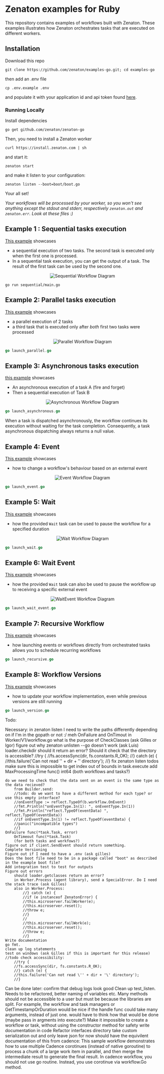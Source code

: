 # Zenaton examples for Ruby
This repository contains examples of workflows built with Zenaton. These examples illustrates how Zenaton orchestrates tasks that are executed on different workers.

## Installation
Download this repo
```
git clone https://github.com/zenaton/examples-go.git; cd examples-go
```
then add an .env file
```
cp .env.example .env
```
and populate it with your application id and api token found [here](https://zenaton.com/app/api).

### Running Locally
Install dependencies
```
go get github.com/zenaton/zenaton-go
```
Then, you need to install a Zenaton worker
```
curl https://install.zenaton.com | sh
```
and start it:
```
zenaton start
```
and make it listen to your configuration:
```
zenaton listen --boot=boot/boot.go
```
Your all set!


*Your workflows will be processed by your worker, so you won't see anything except the stdout and stderr, respectively `zenaton.out` and `zenaton.err`. Look at these files :)*

## Example 1 : Sequential tasks execution
[This example](https://github.com/zenaton/examples-go/tree/master/workflows/sequential.go) showcases
- a sequential execution of two tasks. The second task is executed only when the first one is processed.
- In a sequential task execution, you can get the output of a task. The result of the first task can be used by the second one.

<p align="center">
    <img src="support/sequential_workflow.png" alt="Sequential Workflow Diagram" />
</p>

```
go run sequential/main.go
```

## Example 2: Parallel tasks execution
[This example](https://github.com/zenaton/examples-go/tree/master/workflows/parallel.go) showcases
- a parallel execution of 2 tasks
- a third task that is executed only after *both* first two tasks were processed

<p align="center">
    <img src="support/parallel_workflow.png" alt="Parallel Workflow Diagram" />
</p>

```go
go launch_parallel.go
```

## Example 3: Asynchronous tasks execution
[this example](https://github.com/zenaton/examples-go/tree/master/workflows/asynchronous.go) showcases
- An asynchronous execution of a task A (fire and forget)
- Then a sequential execution of Task B

<p align="center">
    <img src="support/asynchronous_workflow.png" alt="Asynchronous Workflow Diagram" />
</p>

```go
go launch_asynchronous.go
```

When a task is dispatched asynchronously, the workflow continues its execution without waiting for the task completion. Consequently, a task asynchronous dispatching always returns a null value.

## Example 4: Event
[This example](https://github.com/zenaton/examples-go/tree/master/workflows/event.go) showcases
- how to change a workflow's behaviour based on an external event

<p align="center">
    <img src="support/event_workflow.png" alt="Event Workflow Diagram" />
</p>

```go
go launch_event.go
```

## Example 5: Wait
[This example](https://github.com/zenaton/examples-go/tree/master/workflows/wait.go) showcases
- how the provided `Wait` task can be used to pause the workflow for a specified duration

<p align="center">
    <img src="support/wait_workflow.png" alt="Wait Workflow Diagram" />
</p>

```go
go launch_wait.go
```

## Example 6: Wait Event
[This example](https://github.com/zenaton/examples-go/tree/master/workflows/wait_event.go) showcases
- how the provided `Wait` task can also be used to pause the workflow up to receiving a specific external event

<p align="center">
    <img src="support/waitEvent_workflow.png" alt="WaitEvent Workflow Diagram" />
</p>

```go
go launch_wait_event.go
```

## Example 7: Recursive Workflow
[This example](https://github.com/zenaton/examples-go/tree/master/recursive/recursive.go) showcases
- how launching events or workflows directly from orchestrated tasks allows you to schedule recurring workflows

```go
go launch_recursive.go
```

## Example 8: Workflow Versions
[This example](https://github.com/zenaton/examples-go/tree/master/workflows/version.go) showcases
- how to update your workflow implementation, even while previous versions are still running

```go
go launch_version.go
```


Todo:

Necessary:
    in zenaton listen I need to write the paths differently depending on if I'm in the gopath or not :/ meh
    OnFailure and OnTimout in Worker/V1/workflow.go
    what is the purpose of CheckClasses (ask Gilles or Igor)
    figure out why zenaton unlisten --go doesn't work (ask Luis)
    loader.checkdir
        should it return an error?
        Should it check that the directory is accessible?
            	//try {
            	//fs.accessSync(dir, fs.constants.R_OK);
            	//} catch (e) {
            	//this.failure('Can not read \'' + dir + '\' directory');
            	//}
    fix zenaton listen todos
    make sure this is impossible to get index out of bounds in task.execute
    add MaxProcessingTime func() int64 (both workflows and tasks?)

    do we need to check that the data sent on an event is the same type as the data recieved?
        from Builder.send:
        //todo: do we want to have a different method for each type? or use this empty interface?
        //onEventType := reflect.TypeOf(b.workflow.OnEvent)
        //fmt.Println("onEventType.In(1): ", onEventType.In(1))
        //fmt.Println("reflect.TypeOf(eventData) ", reflect.TypeOf(eventData))
        //if onEventType.In(1) != reflect.TypeOf(eventData) {
        //panic("incompatible types")
        //}
    OnFailure func(*task.Task, error)
        OnTimeout func(*task.Task)
        (for both tasks and workfows?)
    figure out if client.SendEvent should return something.
    Complete Versioning
    Figure out if I need to have a .env (ask gilles)
    Does the boot file need to be in a package called "boot" as described in the example boot file?
    Add integration test to test for outputs
    Figure out errors
        should loader.getclasses return an error?
        in Worker.Process (agent library), send a SpecialError. Do I need the stack trace (ask Gilles)
        also in Worker.Process:
            //} catch (e) {
            //if (e instanceof ZenatonError) {
            //this.microserver.failWorker(e);
            //this.microserver.reset();
            //throw e;
            //}
            //
            //this.microserver.failWork(e);
            //this.microserver.reset();
            //throw e;
            //}
    Write documentation
    go fmt.
    clean up log statements
    test on windows (ask Gilles if this is important for this release)
    //todo check accessibility:
    	//try {
    	//fs.accessSync(dir, fs.constants.R_OK);
    	//} catch (e) {
    	//this.failure('Can not read \'' + dir + '\' directory');
    	//}


Can be done later:
    confirm that debug logs look good
    Clean up test_listen. Needs to be refactored, better naming of variables etc.
    Many methods should not be accessible to a user but must be because the libraries are split. For example, the workflow and task managers
        or GetTimestampOrDuration
    would be nice if the handle func could take many arguments, instead of just one. would have to think how that would be done (maybe pass in argments into execute?)
    Make it impossible to create a workflow or task, without using the constructor method for safety
    write documentation in code
    Refactor interfaces directory
    take custom serialization out and only leave json for now
    should have the equivilent documentation of this from cadence:
        This sample workflow demonstrates how to use multiple Cadence corotinues (instead of native goroutine) to process a
        chunk of a large work item in parallel, and then merge the intermediate result to generate the final result.
        In cadence workflow, you should not use go routine. Instead, you use corotinue via workflow.Go method.
